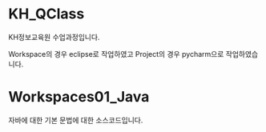 # KH_QClass

KH정보교육원 수업과정입니다.

Workspace의 경우 eclipse로 작업하였고 Project의 경우 pycharm으로 작업하였습니다.


# Workspaces01_Java

자바에 대한 기본 문법에 대한 소스코드입니다.
